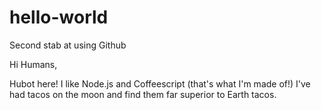 # hello-world
Second stab at using Github

Hi Humans,

Hubot here! I like Node.js and Coffeescript (that's what I'm made of!) I've had tacos on the moon and find them far superior to Earth tacos.
